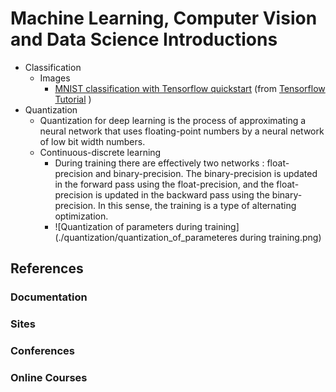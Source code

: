 ﻿# Machine Learning, Computer Vision and Data Science Introductions 
* Classification
  * Images  
    * [MNIST classification with Tensorflow quickstart](./classification/MNIST_classification_with_tensorflow_quickstart.ipynb) (from [Tensorflow Tutorial](https://www.tensorflow.org/tutorials/quickstart/beginner) )
* Quantization
  * Quantization for deep learning is the process of approximating a neural network that uses floating-point numbers by a neural network of low bit width numbers.
  * Continuous-discrete learning
    * During training there are effectively two networks : float-precision and binary-precision. The binary-precision is updated in the forward pass using the float-precision, and the float-precision is updated in the backward pass using the binary-precision. In this sense, the training is a type of alternating optimization.
    * ![Quantization of parameters during training](./quantization/quantization_of_parameteres during training.png)
## References

### Documentation

### Sites

### Conferences

### Online Courses
